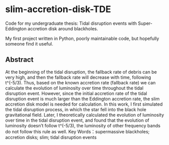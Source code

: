 # slim-accretion-disk-TDE
Code for my undergraduate thesis: Tidal disruption events with Super-Eddington accretion disk around blackholes.

My first project written in Python, poorly maintainable code, but hopefully someone find it useful.

## Abstract
At the beginning of the tidal disruption, the fallback rate of debris can be very high, and then the fallback rate will decrease with time, following t^(-5/3). Thus, based on the known accretion rate (fallback rate) we can calculate the evolution of luminosity over time throughout the tidal disruption event. However, since the initial accretion rate of the tidal disruption event is much larger than the Eddington accretion rate, the slim accretion disk model is needed for calculation. In this work, I first simulated the tidal disruption process, in which the star fell into the black hole gravitational field. Later, I theoretically calculated the evolution of luminosity over time in the tidal disruption event, and found that the evolution of luminosity doesn’t follow t^(-5/3), the luminosity of other frequency bands do not follow this rule as well.
Key Words：supermassive blackholes; accretion disks; slim; tidal disruption events
